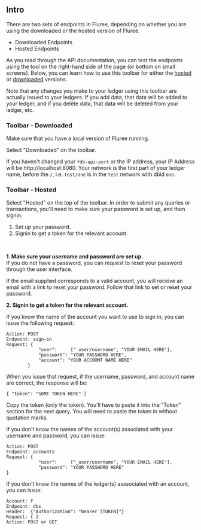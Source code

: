 ## Intro

There are two sets of endpoints in Fluree, depending on whether you are using the downloaded or the hosted version of Fluree. 

- Downloaded Endpoints 
- Hosted Endpoints

As you read through the API documentation, you can test the endpoints using the tool on the right-hand side of the page (or bottom on small screens). Below, you can learn how to use this toolbar for either the [hosted](#using-the-toolbar-hosted) or [downloaded](#using-the-toolbar-downloaded) versions.

Note that any changes you make to your ledger using this toolbar are actually issued to your ledgers. If you add data, that data will be added to your ledger, and if you delete data, that data will be deleted from your ledger, etc.

### Toolbar - Downloaded

Make sure that you have a local version of Fluree running.

Select "Downloaded" on the toolbar. 

If you haven't changed your `fdb-api-port` or the IP address, your IP Address will be http://localhost:8080. Your network is the first part of your ledger name, before the `/`, i.e. `test/one` is in the `test` network with dbid `one`. 

### Toolbar - Hosted

Select "Hosted" on the top of the toolbar. In order to submit any queries or transactions, you'll need to make sure your password is set up, and then signin. 

1. Set up your password.
2. Signin to get a token for the relevant account.

<br/>

**1. Make sure your username and password are set up.**
<br/>
If you do not have a password, you can request to reset your password through the user interface. 

If the email supplied corresponds to a valid account, you will receive an email with a link to reset your password. Follow that link to set or reset your password.


**2. Signin to get a token for the relevant account.**

If you know the name of the account you want to use to sign in, you can issue the following request:

```
Action: POST
Endpoint: sign-in
Request: {
            "user":     ["_user/username", "YOUR EMAIL HERE"],
            "password": "YOUR PASSWORD HERE",
            "account": "YOUR ACCOUNT NAME HERE"
        }
```

When you issue that request, if the username, password, and account name are correct, the response will be:

```
{ "token": "SOME TOKEN HERE" }
```

Copy the token (only the token). You'll have to paste it into the "Token" section for the next query. You will need to paste the token in without quotation marks. 

If you don't know the names of the account(s) associated with your username and password, you can issue:

```
Action: POST
Endpoint: accounts
Request: {
            "user":     ["_user/username", "YOUR EMAIL HERE"],
            "password": "YOUR PASSWORD HERE"
}
```

If you don't know the names of the ledger(s) asssociated with an account, you can issue:

```
Account: f
Endpoint: dbs
Header:  {"Authorization": "Bearer [TOKEN]"}
Request: { }
Action: POST or GET
```